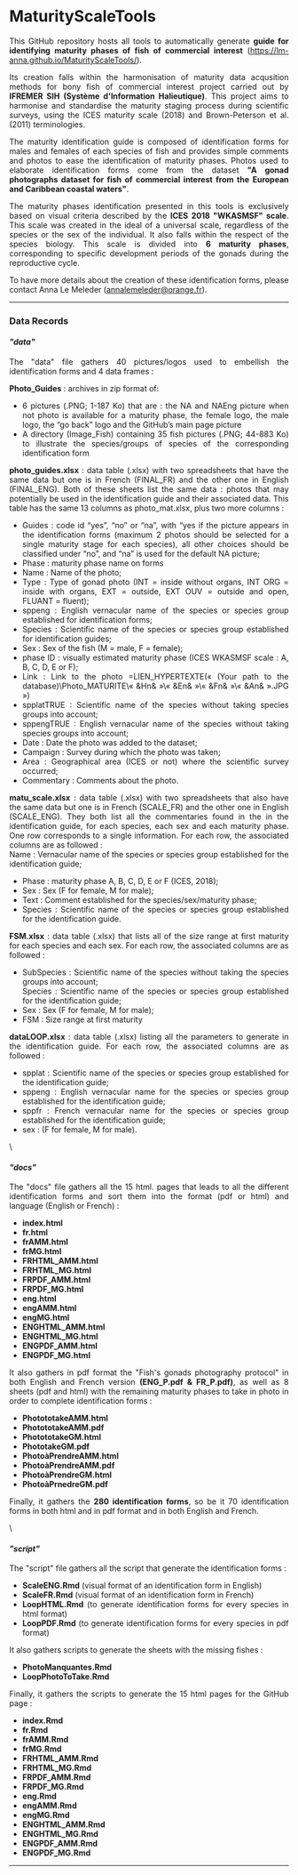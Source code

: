 # MaturityScaleTools  

<div style="text-align: justify">

  This GitHub repository hosts all tools to automatically generate **guide for identifying maturity phases of fish of commercial interest** (https://lm-anna.github.io/MaturityScaleTools/). 
  
  Its creation falls within the harmonisation of maturity data acqusition methods for bony fish of commercial interest project carried out by **IFREMER SIH (Système d'Information Halieutique)**.
This project aims to harmonise and standardise the maturity staging process during scientific surveys, using the ICES maturity scale (2018) and Brown-Peterson et al. (2011) terminologies.

  The maturity identification guide is composed of identification forms for males and females of each species of fish and provides simple comments and photos to ease the identification of maturity phases. Photos used to elaborate identification forms come from the dataset **"A gonad photographs dataset for fish of commercial interest from the European and Caribbean coastal waters"**.

  The maturity phases identification presented in this tools is exclusively based on visual criteria described by the **ICES 2018 "WKASMSF" scale**. This scale was created in the ideal of a universal scale, regardless of the species or the sex of the individual. It also falls within the respect of the species biology.
  This scale is divided into **6 maturity phases**, corresponding to specific development periods of the gonads during the reproductive cycle. 
  
  To have more details about the creation of these identification forms, please contact Anna Le Meleder (annalemeleder@orange.fr).

---

### Data Records
#### *"data"*

The "data" file gathers 40 pictures/logos used to embellish the identification forms and 4 data frames :

**Photo_Guides** : archives in zip format of:  
- 6 pictures (.PNG; 1-187 Ko) that are : the NA and NAEng picture when not photo is available for a maturity phase, the female logo, the male logo, the “go back” logo and the GitHub’s main page picture   
- A directory (Image_Fish) containing 35 fish pictures (.PNG; 44-883 Ko) to illustrate  the species/groups of species of the corresponding identification form  

**photo_guides.xlsx** : data table (.xlsx) with two spreadsheets that have the same data but one is in French (FINAL_FR) and the other one in English (FINAL_ENG). Both of these sheets list the same data : photos that may potentially be used in the identification guide and their associated data. This table has the same 13 columns as photo_mat.xlsx, plus two more columns :   
- Guides : code id “yes”, “no” or “na”, with “yes if the picture appears in the identification forms (maximum 2 photos should be selected for a single maturity stage for each species), all other choices should be classified under “no”, and “na” is used for the default NA picture;  
- Phase : maturity phase name on forms  
- Name : Name of the photo;  
- Type : Type of gonad photo (INT = inside without organs, INT ORG = inside with organs, EXT = outside, EXT OUV = outside and open, FLUANT = fluent);  
- sppeng : English vernacular name of the species or species group established for identification forms;  
- Species : Scientific name of the species or species group established for identification guides;  
- Sex : Sex of the fish (M = male, F = female);  
- phase ID : visually estimated maturity phase (ICES WKASMSF scale : A, B, C, D, E or F);  
- Link : Link to the photo =LIEN_HYPERTEXTE(« (Your path to the database)\Photo_MATURITE\« &Hn& »\« &En& »\« &Fn& »\« &An& ».JPG »)  
- spplatTRUE : Scientific name of the species without taking species groups into account;  
- sppengTRUE : English vernacular name of the species without taking species groups into account;  
- Date : Date the photo was added to the dataset;  
- Campaign : Survey during which the photo was taken;  
- Area : Geographical area (ICES or not) where the scientific survey occurred;  
- Commentary : Comments about the photo.


**matu_scale.xlsx** : data table (.xlsx) with two spreadsheets that also have the same data but one is in French (SCALE_FR) and the other one in English (SCALE_ENG). They both list all the commentaries found in the in the identification guide, for each species, each sex and each maturity phase. One row corresponds to a single information. For each row, the associated columns are as followed :  
Name : Vernacular name of the species or species group established for the identification guide;  
- Phase : maturity phase A, B, C, D, E or F (ICES, 2018);   
- Sex : Sex (F for female, M for male);  
- Text : Comment established for the species/sex/maturity phase;  
- Species : Scientific name of the species or species group established for the identification guide.

**FSM.xlsx** : data table (.xlsx) that lists all of the size range at first maturity for each species and each sex. For each row, the associated columns are as followed :  
- SubSpecies : Scientific name of the species without taking the species groups into account;  
Species : Scientific name of the species or species group established for the identification guide;  
- Sex : Sex (F for female, M for male);  
- FSM : Size range at first maturity

**dataLOOP.xlsx** : data table (.xlsx) listing all the parameters to generate in the identification guide. For each row, the associated columns are as  followed :   
- spplat : Scientific name of the species or species group established for the identification guide;  
- sppeng :  English vernacular name for the species or species group established for the identification guide;  
- sppfr : French vernacular name for the species or species group established for the identification guide;  
- sex : (F for female, M for male).

\

#### *"docs"*

The "docs" file gathers all the 15 html. pages that leads to all the different identification forms and sort them into the format (pdf or html) and language (English or French) :  
- **index.html**  
- **fr.html**  
- **frAMM.html**  
- **frMG.html**  
- **FRHTML_AMM.html**    
- **FRHTML_MG.html**  
- **FRPDF_AMM.html**  
- **FRPDF_MG.html**  
- **eng.html**  
- **engAMM.html**  
- **engMG.html**  
- **ENGHTML_AMM.html**    
- **ENGHTML_MG.html**  
- **ENGPDF_AMM.html**  
- **ENGPDF_MG.html**  

It also gathers in pdf format the "Fish's gonads photography protocol" in both English and French version **(ENG_P.pdf & FR_P.pdf)**, as well as 8 sheets (pdf and html) with the remaining maturity phases to take in photo in order to complete identification forms :  
- **PhotototakeAMM.html**  
- **PhotototakeAMM.pdf**  
- **PhotototakeGM.html**  
- **PhototakeGM.pdf**  
- **PhotoàPrendreAMM.html**  
- **PhotoàPrendreAMM.pdf**  
- **PhotoàPrendreGM.html**  
- **PhotoàPrnedreGM.pdf**  

Finally, it gathers the **280 identification forms**, so be it 70 identification forms in both html and in pdf format and in both English and French.  

\

#### *"script"*  

The "script" file gathers all the script that generate the identification forms :  
- **ScaleENG.Rmd** (visual format of an identification form in English)    
- **ScaleFR.Rmd** (visual format of an identification form in French)    
- **LoopHTML.Rmd** (to generate identification forms for every species in html format)  
- **LoopPDF.Rmd** (to generate identification forms for every species in pdf format)  

It also gathers scripts to generate the sheets with the missing fishes :  
- **PhotoManquantes.Rmd**  
- **LoopPhotoToTake.Rmd**  

Finally, it gathers the scripts to generate the 15 html pages for the GitHub page :  
- **index.Rmd**  
- **fr.Rmd**  
- **frAMM.Rmd**  
- **frMG.Rmd**  
- **FRHTML_AMM.Rmd**    
- **FRHTML_MG.Rmd**  
- **FRPDF_AMM.Rmd**  
- **FRPDF_MG.Rmd**  
- **eng.Rmd**  
- **engAMM.Rmd**  
- **engMG.Rmd**  
- **ENGHTML_AMM.Rmd**    
- **ENGHTML_MG.Rmd**  
- **ENGPDF_AMM.Rmd**  
- **ENGPDF_MG.Rmd**  

---
</div>
